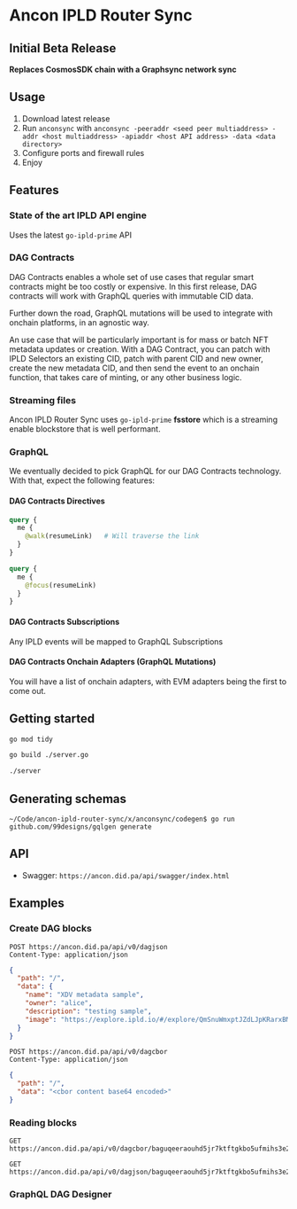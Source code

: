 # Ancon IPLD Router Sync

## Initial Beta Release

**Replaces CosmosSDK chain with a Graphsync network sync**


## Usage

1. Download latest release
2. Run `anconsync` with `anconsync -peeraddr <seed peer multiaddress> -addr <host multiaddress> -apiaddr <host API address> -data <data directory>`
3. Configure ports and firewall rules
4. Enjoy

## Features

### State of the art IPLD API engine

Uses the latest `go-ipld-prime` API

### DAG Contracts 

DAG Contracts enables a whole set of use cases that regular smart contracts might be too costly or expensive. In this first release, DAG contracts will work with GraphQL queries with immutable CID data.

Further down the road, GraphQL mutations will be used to integrate with onchain platforms, in an agnostic way.

An use case that will be particularly important is for mass or batch NFT metadata updates or creation. With a DAG Contract, you can patch with IPLD Selectors an existing CID, patch with parent CID and new owner, create the new metadata CID, and then send the event to an onchain function, that takes care of minting, or any other business logic. 

### Streaming files

Ancon IPLD Router Sync uses `go-ipld-prime` **fsstore** which is a streaming enable blockstore that is well performant. 

### GraphQL

We eventually decided to pick GraphQL for our DAG Contracts technology. With that, expect the following features:

#### DAG Contracts Directives

```graphql
query {
  me {
    @walk(resumeLink)   # Will traverse the link 
  }
}

query {
  me {
    @focus(resumeLink) 
  }
}
```

#### DAG Contracts Subscriptions

Any IPLD events will be mapped to GraphQL Subscriptions


#### DAG Contracts Onchain Adapters (GraphQL Mutations)

You will have a list of onchain adapters, with EVM adapters being the first to come out.




## Getting started
``` bash
go mod tidy
```
``` bash
go build ./server.go
```
``` bash
./server
```

## Generating schemas

`~/Code/ancon-ipld-router-sync/x/anconsync/codegen$ go run github.com/99designs/gqlgen generate`


## API

- Swagger: `https://ancon.did.pa/api/swagger/index.html`

## Examples

### Create DAG blocks

```
POST https://ancon.did.pa/api/v0/dagjson
Content-Type: application/json
```

```json
{
  "path": "/",
  "data": {
    "name": "XDV metadata sample",
    "owner": "alice",
    "description": "testing sample",
    "image": "https://explore.ipld.io/#/explore/QmSnuWmxptJZdLJpKRarxBMS2Ju2oANVrgbr2xWbie9b2D"
  }
}
```

```
POST https://ancon.did.pa/api/v0/dagcbor
Content-Type: application/json
```

```json
{
  "path": "/",
  "data": "<cbor content base64 encoded>"
}
```

### Reading blocks

```
GET https://ancon.did.pa/api/v0/dagcbor/baguqeeraouhd5jr7ktftgkbo5ufmihs3e2yqonajjejhomvbtsrwynlqdxba/
```

```
GET https://ancon.did.pa/api/v0/dagjson/baguqeeraouhd5jr7ktftgkbo5ufmihs3e2yqonajjejhomvbtsrwynlqdxba/file.json
```


### GraphQL DAG Designer

